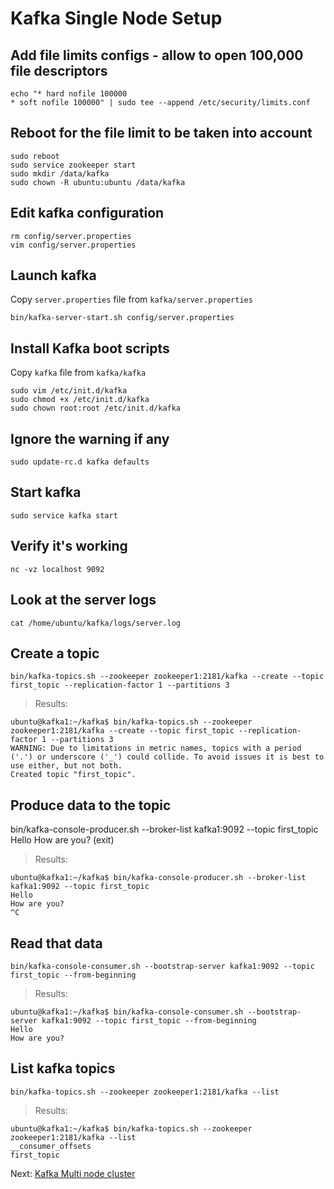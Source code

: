 # Kafka Single Node Setup

## Add file limits configs - allow to open 100,000 file descriptors
```
echo "* hard nofile 100000
* soft nofile 100000" | sudo tee --append /etc/security/limits.conf
```

## Reboot for the file limit to be taken into account
```
sudo reboot
sudo service zookeeper start
sudo mkdir /data/kafka
sudo chown -R ubuntu:ubuntu /data/kafka
```

## Edit kafka configuration
```
rm config/server.properties
vim config/server.properties
```

## Launch kafka
Copy `server.properties` file from `kafka/server.properties`

`bin/kafka-server-start.sh config/server.properties`

## Install Kafka boot scripts
Copy `kafka` file from `kafka/kafka`
```
sudo vim /etc/init.d/kafka
sudo chmod +x /etc/init.d/kafka
sudo chown root:root /etc/init.d/kafka
```

## Ignore the warning if any
`sudo update-rc.d kafka defaults`

## Start kafka
`sudo service kafka start`

## Verify it's working
`nc -vz localhost 9092`

## Look at the server logs
`cat /home/ubuntu/kafka/logs/server.log`


## Create a topic
`bin/kafka-topics.sh --zookeeper zookeeper1:2181/kafka --create --topic first_topic --replication-factor 1 --partitions 3`

> Results:
```
ubuntu@kafka1:~/kafka$ bin/kafka-topics.sh --zookeeper zookeeper1:2181/kafka --create --topic first_topic --replication-factor 1 --partitions 3
WARNING: Due to limitations in metric names, topics with a period ('.') or underscore ('_') could collide. To avoid issues it is best to use either, but not both.
Created topic "first_topic".
```

## Produce data to the topic
bin/kafka-console-producer.sh --broker-list kafka1:9092 --topic first_topic
Hello
How are you?
(exit)

> Results:
```
ubuntu@kafka1:~/kafka$ bin/kafka-console-producer.sh --broker-list kafka1:9092 --topic first_topic
Hello
How are you?
^C
```


## Read that data
`bin/kafka-console-consumer.sh --bootstrap-server kafka1:9092 --topic first_topic --from-beginning`
> Results:
```
ubuntu@kafka1:~/kafka$ bin/kafka-console-consumer.sh --bootstrap-server kafka1:9092 --topic first_topic --from-beginning
Hello
How are you?
```


## List kafka topics
`bin/kafka-topics.sh --zookeeper zookeeper1:2181/kafka --list`

> Results:
```
ubuntu@kafka1:~/kafka$ bin/kafka-topics.sh --zookeeper zookeeper1:2181/kafka --list
__consumer_offsets
first_topic
```

Next: [Kafka Multi node cluster](7-kafka-cluster.md)

